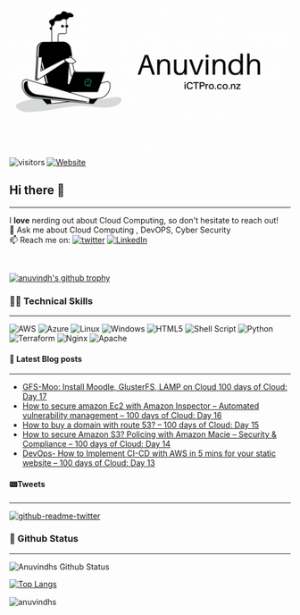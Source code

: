 

<p align=”center”>
<img width=”200" height=”200" src=./assets/banner5.gif alt=”my banner”>
</p>

![visitors](https://visitor-badge.glitch.me/badge?page_id=anuvindhs)  [![Website](https://img.shields.io/website?label=Community&up_message=ictpro.co.nz&url=https%3A%2F%2Fictpro.co.nz)](https://ictpro.co.nz)


## Hi there 👋
----
I **love** nerding out about Cloud Computing, so don't hesitate to reach out!</br>
💬 Ask me about Cloud Computing , DevOPS, Cyber Security </br>
📫 Reach me on: [![twitter](https://img.shields.io/badge/twitter-1DA1F2?style=for-the-badge&logo=twitter&logoColor=white)](https://twitter.com/anuvindhs)  [![LinkedIn](https://img.shields.io/badge/linkedin-%230077B5.svg?style=for-the-badge&logo=linkedin&logoColor=white)](https://whttps//www.linkedin.com/in/anuvindhs)

</br>

[![anuvindh's github trophy](https://github-profile-trophy.vercel.app/?username=anuvindhs&row=1)](https://github.com/anuvindhs/)

###  👨‍💻 Technical Skills
------
![AWS](https://img.shields.io/badge/AWS-%23FF9900.svg?style=for-the-badge&logo=amazon-aws&logoColor=white) ![Azure](https://img.shields.io/badge/azure-%230072C6.svg?style=for-the-badge&logo=microsoftazure&logoColor=white) ![Linux](https://img.shields.io/badge/Linux-FCC624?style=for-the-badge&logo=linux&logoColor=black) ![Windows](https://img.shields.io/badge/Windows-0078D6?style=for-the-badge&logo=windows&logoColor=white) ![HTML5](https://img.shields.io/badge/html5-%23E34F26.svg?style=for-the-badge&logo=html5&logoColor=white) ![Shell Script](https://img.shields.io/badge/shell_script-%23121011.svg?style=for-the-badge&logo=gnu-bash&logoColor=white) ![Python](https://img.shields.io/badge/python-3670A0?style=for-the-badge&logo=python&logoColor=ffdd54) ![Terraform](https://img.shields.io/badge/terraform-%235835CC.svg?style=for-the-badge&logo=terraform&logoColor=white) ![Nginx](https://img.shields.io/badge/nginx-%23009639.svg?style=for-the-badge&logo=nginx&logoColor=white)  ![Apache](https://img.shields.io/badge/apache-%23D42029.svg?style=for-the-badge&logo=apache&logoColor=white) 



#### 📘 Latest Blog posts
----
<!-- BLOG-POST-LIST:START -->
- [GFS-Moo: Install Moodle, GlusterFS, LAMP on Cloud 100 days of Cloud: Day 17](https://ictpro.co.nz/gfs-moo-install-moodle-glusterfs-lamp-on-cloud-100-days-of-cloud-day-17/?utm_source=rss&utm_medium=rss&utm_campaign=gfs-moo-install-moodle-glusterfs-lamp-on-cloud-100-days-of-cloud-day-17)
- [How to secure amazon Ec2 with Amazon Inspector – Automated  vulnerability management – 100 days of Cloud: Day 16](https://ictpro.co.nz/how-to-secure-amazon-ec2-with-amazon-inspector-automated-vulnerability-management-100-days-of-cloud-day-16/?utm_source=rss&utm_medium=rss&utm_campaign=how-to-secure-amazon-ec2-with-amazon-inspector-automated-vulnerability-management-100-days-of-cloud-day-16)
- [How to buy a domain with route 53? – 100 days of Cloud: Day 15](https://ictpro.co.nz/how-to-buy-a-domain-with-route-53-100-days-of-cloud-day-15/?utm_source=rss&utm_medium=rss&utm_campaign=how-to-buy-a-domain-with-route-53-100-days-of-cloud-day-15)
- [How to secure Amazon S3? Policing with Amazon Macie – Security &amp; Compliance – 100 days of Cloud: Day 14](https://ictpro.co.nz/how-to-secure-amazon-s3-policing-with-amazon-macie-security-compliance-100-days-of-cloud-day-14/?utm_source=rss&utm_medium=rss&utm_campaign=how-to-secure-amazon-s3-policing-with-amazon-macie-security-compliance-100-days-of-cloud-day-14)
- [DevOps- How to Implement CI-CD with AWS in 5 mins for your static website – 100 days of Cloud: Day 13](https://ictpro.co.nz/devops-how-to-implement-ci-cd-with-aws-in-5-mins-for-your-static-website-100-days-of-cloud-day-13/?utm_source=rss&utm_medium=rss&utm_campaign=devops-how-to-implement-ci-cd-with-aws-in-5-mins-for-your-static-website-100-days-of-cloud-day-13)
<!-- BLOG-POST-LIST:END --> 

#### 📟Tweets
----
[![github-readme-twitter](https://github-readme-twitter.gazf.vercel.app/api?id=anuvindhs)](https://twitter.com/anuvindhs/)


### 📝 Github Status
--------------


![Anuvindhs Github Status](https://github-readme-stats.vercel.app/api?username=anuvindhs&hide=contribs,prs&show_icons=true&theme=dar)

[![Top Langs](https://github-readme-stats.vercel.app/api/top-langs/?username=anuvindhs&layout=compact&theme=dar)](https://github.com/anuvindhs)

<p><img align="center" src="https://github-readme-streak-stats.herokuapp.com/?user=anuvindhs&" alt="anuvindhs" /></p>
<figure class="video_container">
